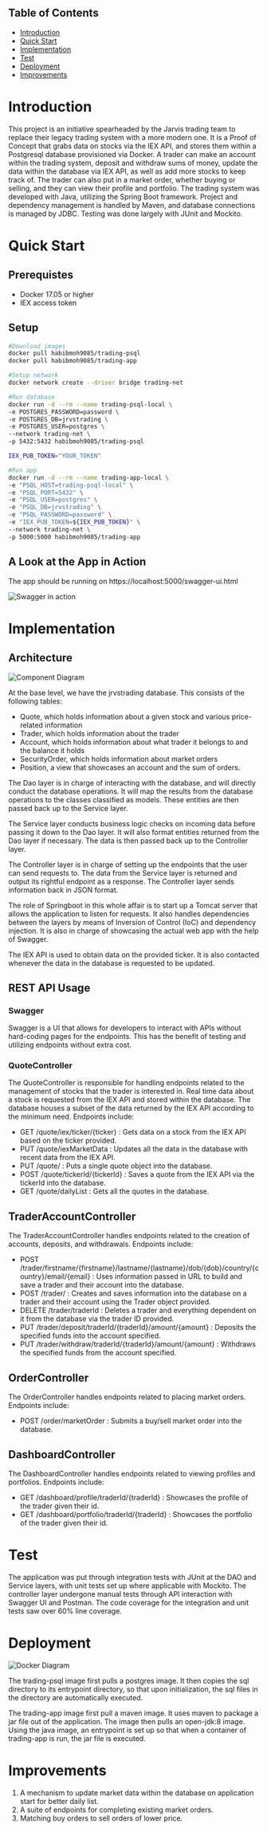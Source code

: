 ## Table of Contents
* [Introduction](#Introduction)
* [Quick Start](#QuickStart)
* [Implementation](#Implementation)
* [Test](#Test)
* [Deployment](#Deployment)
* [Improvements](#Improvements)

# Introduction

This project is an initiative spearheaded by the Jarvis trading team to replace their legacy trading system with a more modern one. It is a Proof of Concept that grabs
data on stocks via the IEX API, and stores them within a Postgresql database provisioned via Docker. A trader can make an account within the trading system, deposit and 
withdraw sums of money, update the data within the database via IEX API, as well as add more stocks to keep track of. The trader can also put in a market order, whether buying
or selling, and they can view their profile and portfolio. The trading system was developed with Java, utilizing the Spring Boot framework. Project and dependency management is
handled by Maven, and database connections is managed by JDBC. Testing was done largely with JUnit and Mockito. 

# Quick Start

## Prerequistes

- Docker 17.05 or higher
- IEX access token

## Setup

```bash
#Download images
docker pull habibmoh9085/trading-psql
docker pull habibmoh9085/trading-app

#Setup network
docker network create --driver bridge trading-net

#Run database
docker run -d --rm --name trading-psql-local \
-e POSTGRES_PASSWORD=password \
-e POSTGRES_DB=jrvstrading \
-e POSTGRES_USER=postgres \
--network trading-net \
-p 5432:5432 habibmoh9085/trading-psql

IEX_PUB_TOKEN="YOUR_TOKEN"

#Run app
docker run -d --rm --name trading-app-local \ 
-e "PSQL_HOST=trading-psql-local" \
-e "PSQL_PORT=5432" \
-e "PSQL_USER=postgres" \
-e "PSQL_DB=jrvstrading" \
-e "PSQL_PASSWORD=password" \
-e "IEX_PUB_TOKEN=${IEX_PUB_TOKEN}" \
--network trading-net \
-p 5000:5000 habibmoh9085/trading-app
```

## A Look at the App in Action

The app should be running on https://localhost:5000/swagger-ui.html

![Swagger in action](assets/Swagger.PNG)

# Implementation

## Architecture

![Component Diagram](assets/ComponentDiagram.png)

At the base level, we have the jrvstrading database. This consists of the following tables:
- Quote, which holds information about a given stock and various price-related information
- Trader, which holds information about the trader
- Account, which holds information about what trader it belongs to and the balance it holds
- SecurityOrder, which holds information about market orders
- Position, a view that showcases an account and the sum of orders.

The Dao layer is in charge of interacting with the database, and will directly conduct the database operations. It will map the results from the database operations to 
the classes classified as models. These entities are then passed back up to the Service layer. 

The Service layer conducts business logic checks on incoming data before passing it down to the Dao layer. It will also format entities returned from the Dao layer if
necessary. The data is then passed back up to the Controller layer.

The Controller layer is in charge of setting up the endpoints that the user can send requests to. The data from the Service layer is returned and output its rightful 
endpoint as a response. The Controller layer sends information back in JSON format.

The role of Springboot in this whole affair is to start up a Tomcat server that allows the application to listen for requests. It also handles dependencies between the layers
by means of Inversion of Control (IoC) and dependency injection. It is also in charge of showcasing the actual web app with the help of Swagger.

The IEX API is used to obtain data on the provided ticker. It is also contacted whenever the data in the database is requested to be updated.

## REST API Usage

### Swagger

Swagger is a UI that allows for developers to interact with APIs without hard-coding pages for the endpoints. This has the benefit of testing and utilizing endpoints without
extra cost.

### QuoteController

The QuoteController is responsible for handling endpoints related to the management of stocks that the trader is interested in. Real time data about a stock is requested
from the IEX API and stored within the database. The database houses a subset of the data returned by the IEX API according to the minimum need.
Endpoints include:
- GET /quote/iex/ticker/{ticker} : Gets data on a stock from the IEX API based on the ticker provided.
- PUT /quote/iexMarketData : Updates all the data in the database with recent data from the IEX API.
- PUT /quote/ : Puts a single quote object into the database.
- POST /quote/tickerId/{tickerId} : Saves a quote from the IEX API via the tickerId into the database.
- GET /quote/dailyList : Gets all the quotes in the database.

## TraderAccountController

The TraderAccountController handles endpoints related to the creation of accounts, deposits, and withdrawals.
Endpoints include:
- POST /trader/firstname/{firstname}/lastname/{lastname}/dob/{dob}/country/{country}/email/{email} : Uses information passed in URL to build and save a trader and their
account into the database.
- POST /trader/ : Creates and saves information into the database on a trader and their account using the Trader object provided.
- DELETE /trader/traderId : Deletes a trader and everything dependent on it from the database via the trader ID provided.
- PUT /trader/deposit/traderId/{traderId}/amount/{amount} : Deposits the specified funds into the account specified.
- PUT /trader/withdraw/traderId/{traderId}/amount/{amount} : Withdraws the specified funds from the account specified.

## OrderController

The OrderController handles endpoints related to placing market orders.
Endpoints include:
- POST /order/marketOrder : Submits a buy/sell market order into the database.

## DashboardController

The DashboardController handles endpoints related to viewing profiles and portfolios.
Endpoints include:
- GET /dashboard/profile/traderId/{traderId} : Showcases the profile of the trader given their id.
- GET /dashboard/portfolio/traderId/{traderId} : Showcases the portfolio of the trader given their id.

# Test

The application was put through integration tests with JUnit at the DAO and Service layers, with unit tests set up where applicable with Mockito. The controller layer 
undergone manual tests through API interaction with Swagger UI and Postman. The code coverage for the integration and unit tests saw over 60% line coverage.

# Deployment

![Docker Diagram](assets/DockerDiagram.png)

The trading-psql image first pulls a postgres image. It then copies the sql directory to its entrypoint directory, so that upon initialization, the sql files in the directory
are automatically executed.

The trading-app image first pull a maven image. It uses maven to package a jar file out of the application. The image then pulls an open-jdk:8 image. Using the
java image, an entrypoint is set up so that when a container of trading-app is run, the jar file is executed.

# Improvements

1. A mechanism to update market data within the database on application start for better daily list.
2. A suite of endpoints for completing existing market orders.
3. Matching buy orders to sell orders of lower price.
